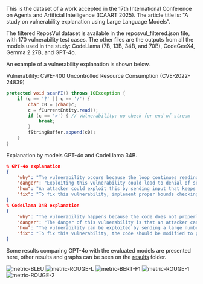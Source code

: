 This is the dataset of a work accepted in the 17th International Conference on Agents and Artificial Intelligence (ICAART 2025). The article title is: "A study on vulnerability explanation using Large Language Models".

The filtered ReposVul dataset is available in the reposvul_filtered.json file, with 170 vulnerability test cases. The other files are the outputs from all the models used in the study: CodeLlama (7B, 13B, 34B, and 70B), CodeGeeX4, Gemma 2 27B, and GPT-4o.

An example of a vulnerability explanation is shown below.

Vulnerability: CWE-400 Uncontrolled Resource Consumption (CVE-2022-24839)

```java
protected void scanPI() throws IOException {
    if (c == '?' || c == '/') {
        char c0 = (char)c;
        c = fCurrentEntity.read();
        if (c == '>') { // Vulnerability: no check for end-of-stream
            break;
        }
        fStringBuffer.append(c0);
    }
}
```

Explanation by models GPT-4o and CodeLlama 34B.

```json
% GPT-4o explanation
{
    "why": "The vulnerability occurs because the loop continues reading and appending characters without proper limit checks or conditions, potentially leading to excessive resource consumption.",
    "danger": "Exploiting this vulnerability could lead to denial of service by consuming excessive memory or CPU resources, rendering the application unresponsive or unavailable to legitimate users.",
    "how": "An attacker could exploit this by sending input that keeps the loop running indefinitely, consuming all available resources until the system becomes unresponsive.",
    "fix": "To fix this vulnerability, implement proper bounds checking or limiting mechanisms to ensure that resources are not consumed excessively when appending characters to the buffer."
}
% CodeLlama 34B explanation
{
    "why": "The vulnerability happens because the code does not properly control the allocation and maintenance of a limited resource, which can lead to the exhaustion of available resources.",
    "danger": "The danger of this vulnerability is that an attacker can exploit it to consume all available resources, leading to a denial of service (DoS) attack.",
    "how": "The vulnerability can be exploited by sending a large number of requests to the server, each request containing a large number of characters that are not properly handled by the code, leading to an increase in resource consumption.",
    "fix": "To fix this vulnerability, the code should be modified to properly control the allocation and maintenance of resources, such as by limiting the number of requests that can be made in a given time period, or by implementing a rate limiting mechanism to prevent excessive resource consumption."
}
```

Some results comparing GPT-4o with the evaluated models are presented here, other results and graphs can be seen on the [results](results/) folder.

![metric-BLEU](https://github.com/user-attachments/assets/9d6f9597-c19c-46b5-bbd4-64818aa1a3f4)
![metric-ROUGE-L](https://github.com/user-attachments/assets/600a59f2-ece3-4b54-90df-440cd8875799)
![metric-BERT-F1](https://github.com/user-attachments/assets/2ca0a84d-8e1c-434a-bb35-5f5bd8ec6fa2)
![metric-ROUGE-1](https://github.com/user-attachments/assets/cb222a53-e693-4210-b1be-a733f55803e9)
![metric-ROUGE-2](https://github.com/user-attachments/assets/fb9552e7-3550-4a5b-960c-897cf4021fd9)




